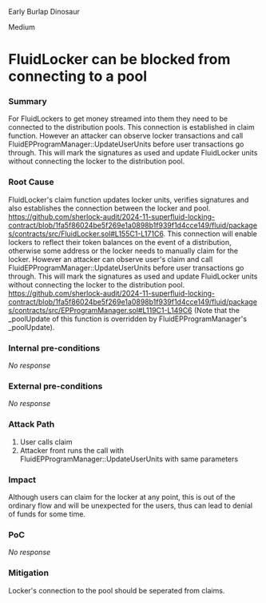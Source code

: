 Early Burlap Dinosaur

Medium

# FluidLocker can be blocked from connecting to a pool

### Summary

For FluidLockers to get money streamed into them they need to be connected to the distribution pools. This connection is established in claim function. However an attacker can observe locker transactions and call FluidEPProgramManager::UpdateUserUnits before user transactions go through. This will mark the signatures as used and update FluidLocker units without connecting the locker to the distribution pool. 

### Root Cause

FluidLocker's claim function updates locker units, verifies signatures and also establishes the connection between the locker and pool. https://github.com/sherlock-audit/2024-11-superfluid-locking-contract/blob/1fa5f86024be5f269e1a0898b1f939f1d4cce149/fluid/packages/contracts/src/FluidLocker.sol#L155C1-L171C6.
This connection will enable lockers to reflect their token balances on the event of a distribution, otherwise some address or the locker needs to manually claim for the locker.
However an attacker can observe user's claim and call FluidEPProgramManager::UpdateUserUnits before user transactions go through. This will mark the signatures as used and update FluidLocker units without connecting the locker to the distribution pool. 
https://github.com/sherlock-audit/2024-11-superfluid-locking-contract/blob/1fa5f86024be5f269e1a0898b1f939f1d4cce149/fluid/packages/contracts/src/EPProgramManager.sol#L119C1-L149C6 (Note that the _poolUpdate of this function is overridden by FluidEPProgramManager's _poolUpdate).

### Internal pre-conditions

_No response_

### External pre-conditions

_No response_

### Attack Path

1. User calls claim
2. Attacker front runs the call with FluidEPProgramManager::UpdateUserUnits with same parameters

### Impact

Although users can claim for the locker at any point, this is out of the ordinary flow and will be unexpected for the users, thus can lead to denial of funds for some time.

### PoC

_No response_

### Mitigation

Locker's connection to the pool should be seperated from claims.